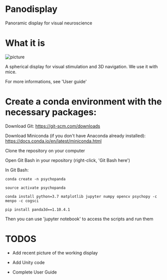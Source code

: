 # Panodisplay
Panoramic display for visual neuroscience

# What it is

![picture](https://github.com/aphilip442/Panodisplay/blob/master/panodisplay.png)

A spherical display for visual stimulation and 3D navigation. We use it with mice.

For more informations, see 'User guide'

# Create a conda environment with the necessary packages:

Download Git: https://git-scm.com/downloads


Download Miniconda (if you don't have Anaconda already installed): https://docs.conda.io/en/latest/miniconda.html


Clone the repository on your computer


Open Git Bash in your repository (right-click, 'Git Bash here')


In Git Bash:

    conda create -n psychopanda

    source activate psychopanda

    conda install python=3.7 matplotlib jupyter numpy opencv psychopy -c menpo -c cogsci

    pip install panda3d==1.10.4.1
    
    
Then you can use 'jupyter notebook' to access the scripts and run them

# TODOS

* Add recent picture of the working display

* Add Unity code

* Complete User Guide